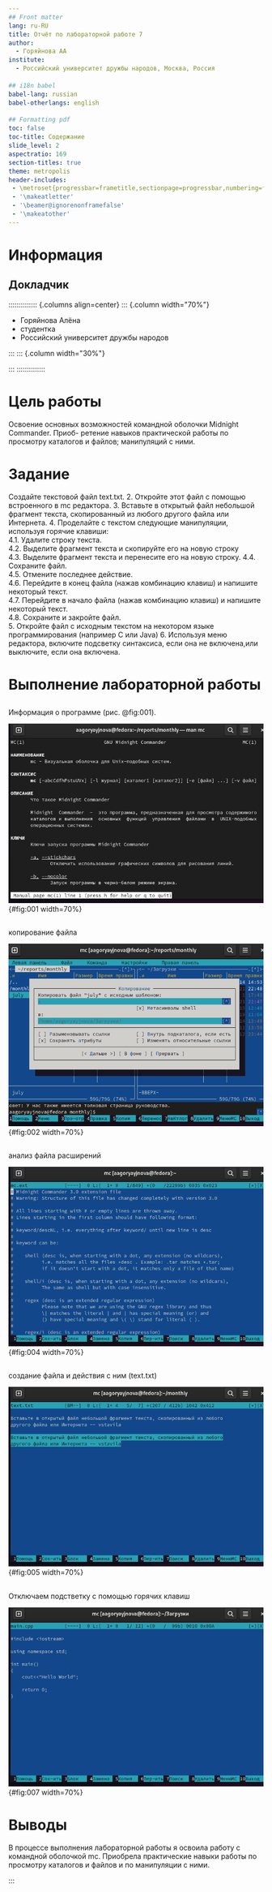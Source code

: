 ```yaml
---
## Front matter
lang: ru-RU
title: Отчёт по лабораторной работе 7
author:
  - Горяйнова АА
institute:
  - Российский университет дружбы народов, Москва, Россия

## i18n babel
babel-lang: russian
babel-otherlangs: english

## Formatting pdf
toc: false
toc-title: Содержание
slide_level: 2
aspectratio: 169
section-titles: true
theme: metropolis
header-includes:
 - \metroset{progressbar=frametitle,sectionpage=progressbar,numbering=fraction}
 - '\makeatletter'
 - '\beamer@ignorenonframefalse'
 - '\makeatother'
---
```


# Информация

## Докладчик

:::::::::::::: {.columns align=center}
::: {.column width="70%"}

  * Горяйнова Алёна
  * студентка
  * Российский университет дружбы народов

:::
::: {.column width="30%"}


:::
::::::::::::::

# Цель работы

Освоение основных возможностей командной оболочки Midnight Commander. Приоб-
ретение навыков практической работы по просмотру каталогов и файлов; манипуляций
с ними.

# Задание

Создайте текстовой файл text.txt.
2. Откройте этот файл с помощью встроенного в mc редактора.
3. Вставьте в открытый файл небольшой фрагмент текста, скопированный из любого
другого файла или Интернета.
4. Проделайте с текстом следующие манипуляции, используя горячие клавиши:  
  4.1. Удалите строку текста.  
  4.2. Выделите фрагмент текста и скопируйте его на новую строку  
  4.3. Выделите фрагмент текста и перенесите его на новую строку.
  4.4. Сохраните файл.  
  4.5. Отмените последнее действие.  
  4.6. Перейдите в конец файла (нажав комбинацию клавиш) и напишите некоторый текст.  
  4.7. Перейдите в начало файла (нажав комбинацию клавиш) и напишите некоторый текст.  
  4.8. Сохраните и закройте файл.  
5. Откройте файл с исходным текстом на некотором языке программирования (например C или Java)
6. Используя меню редактора, включите подсветку синтаксиса, если она не включена,или выключите, если она включена.


# Выполнение лабораторной работы

## 

Информация о программе
(рис. @fig:001).

![man mc](image/1.png){#fig:001 width=70%}

##

копирование файла

![копирование](image/2.png){#fig:002 width=70%}

##

анализ файла расширений

![файл расширений](image/4.png){#fig:004 width=70%}

##

создание файла и действия с ним (text.txt)

![новый файл](image/5.png){#fig:005 width=70%}

##

Отключаем подстветку с помощью горячих клавиш

![отключение подсветки](image/7.png){#fig:007 width=70%}

# Выводы

В процессе выполнения лабораторной работы я освоила работу с командной оболочкой mc. Приобрела практические навыки работы по просмотру каталогов и файлов и по манипуляции с ними.

:::

